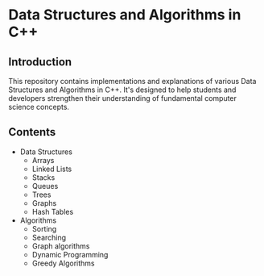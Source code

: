 # Data Structures and Algorithms in C++

## Introduction
This repository contains implementations and explanations of various Data Structures and Algorithms in C++. It's designed to help students and developers strengthen their understanding of fundamental computer science concepts.

## Contents
- Data Structures
  - Arrays
  - Linked Lists
  - Stacks
  - Queues
  - Trees
  - Graphs
  - Hash Tables
- Algorithms
  - Sorting
  - Searching
  - Graph algorithms
  - Dynamic Programming
  - Greedy Algorithms
